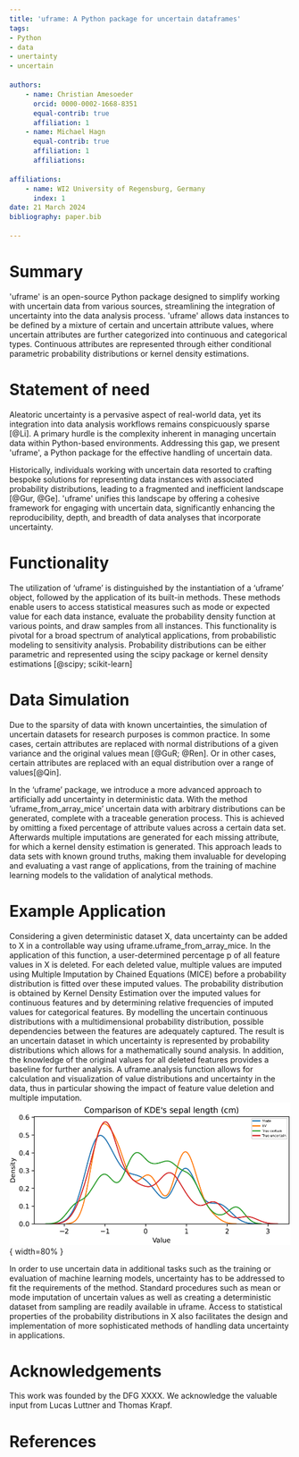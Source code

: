 ```yaml
---
title: 'uframe: A Python package for uncertain dataframes'
tags:
- Python
- data
- unertainty
- uncertain

authors:
	- name: Christian Amesoeder
	  orcid: 0000-0002-1668-8351
	  equal-contrib: true
	  affiliation: 1 
	- name: Michael Hagn
	  equal-contrib: true 
	  affiliation: 1 
	  affiliations:

affiliations:
	- name: WI2 University of Regensburg, Germany
	  index: 1
date: 21 March 2024
bibliography: paper.bib

---
```


# Summary

'uframe' is an open-source Python package designed to simplify working with uncertain data from various sources, streamlining the integration of uncertainty into the data analysis process. 
'uframe' allows data instances to be defined by a mixture of certain and uncertain attribute values, where uncertain attributes are further categorized into continuous and categorical types. Continuous attributes are represented through either conditional parametric probability distributions or kernel density estimations. 


# Statement of need

Aleatoric uncertainty is a pervasive aspect of real-world data, yet its integration into data analysis workflows remains conspicuously sparse [@Li]. A primary hurdle is the complexity inherent in managing uncertain data within Python-based environments. Addressing this gap, we present 'uframe', a Python package for the effective handling of uncertain data.

Historically, individuals working with uncertain data resorted to crafting bespoke solutions for representing data instances with associated probability distributions, leading to a fragmented and inefficient landscape [@Gur, @Ge]. 'uframe' unifies this landscape by offering a cohesive framework for engaging with uncertain data, significantly enhancing the reproducibility, depth, and breadth of data analyses that incorporate uncertainty.


# Functionality 

The utilization of ‘uframe’ is distinguished by the instantiation of a ‘uframe’ object, followed by the application of its built-in methods. These methods enable users to access statistical measures such as mode or expected value for each data instance, evaluate the probability density function at various points, and draw samples from all instances. This functionality is pivotal for a broad spectrum of analytical applications, from probabilistic modeling to sensitivity analysis. Probability distributions can be either parametric and represented using the scipy package or kernel density estimations [@scipy; scikit-learn] 


# Data Simulation 

Due to the sparsity of data with known uncertainties, the simulation of uncertain datasets for research purposes is common practice. In some cases, certain attributes are replaced with normal distributions of a given variance and the original values mean [@GuR; @Ren]. Or in other cases, certain attributes are replaced with an equal distribution over a range of values[@Qin]. 

In the ‘uframe’ package, we introduce a more advanced approach to artificially add uncertainty in deterministic data. With the method ’uframe_from_array_mice’ uncertain data with arbitrary distributions can be generated, complete with a traceable generation process. This is achieved by omitting a fixed percentage of attribute values across a certain data set. Afterwards multiple imputations are generated for each missing attribute, for which a kernel density estimation is generated. This approach leads to data sets with known ground truths, making them invaluable for developing and evaluating a vast range of applications, from the training of machine learning models to the validation of analytical methods.


# Example Application 

Considering a given deterministic dataset X, data uncertainty can be added to X in a controllable way using uframe.uframe_from_array_mice. In the application of this function, a user-determined percentage p of all feature values in X is deleted. For each deleted value, multiple values are imputed using Multiple Imputation by Chained Equations (MICE) before a probability distribution is fitted over these imputed values. The probability distribution is obtained by Kernel Density Estimation over the imputed values for continuous features and by determining relative frequencies of imputed values for categorical features. By modelling the uncertain continuous distributions with a multidimensional probability distribution, possible dependencies between the features are adequately captured. The result is an uncertain dataset in which uncertainty is represented by probability distributions which allows for a mathematically sound analysis. In addition, the knowledge of the original values for all deleted features provides a baseline for further analysis. 
A uframe.analysis function allows for calculation and visualization of value distributions and uncertainty in the data, thus in particular showing the impact of feature value deletion and multiple imputation. 
![Exerpt of the 'uframe' built-in analysis functionality showing the smoothed distribution of the variable sepal length for the original values, the modal and expected values.](example.png){ width=80% }

In order to use uncertain data in additional tasks such as the training or evaluation of machine learning models, uncertainty has to be addressed to fit the requirements of the method. Standard procedures such as mean or mode imputation of uncertain values as well as creating a deterministic dataset from sampling are readily available in uframe. Access to statistical properties of the probability distributions in X also facilitates the design and implementation of more sophisticated methods of handling data uncertainty in applications. 



# Acknowledgements

This work was founded by the DFG XXXX. 
We acknowledge the valuable input from Lucas Luttner and Thomas Krapf.

# References
